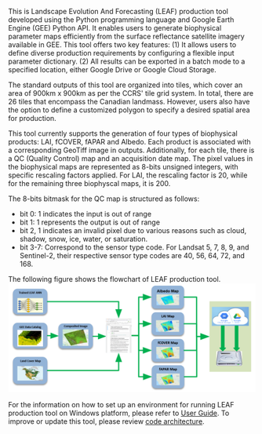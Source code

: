 This is Landscape Evolution And Forecasting (LEAF) production tool developed using the Python programming language and Google Earth Engine (GEE) Python API. It enables users to generate biophysical parameter maps efficiently from the surface reflectance satellite imagery available in GEE. This tool offers two key features: (1) It allows users to define diverse production requirements by configuring a flexible input parameter dictionary. (2) All results can be exported in a batch mode to a specified location,  either Google Drive or Google Cloud Storage. 

The standard outputs of this tool are organized into tiles, which cover an area of 900km x 900km as per the CCRS' tile grid system. In total, there are 26 tiles that encompass the Canadian landmass. However, users also have the option to define a customized polygon to specify a desired spatial area for production. 

This tool currently supports the generation of four types of biophysical products: LAI, fCOVER, fAPAR and Albedo. Each product is associated with a corresponding GeoTiff image in outputs. Additionally, for each tile, there is a QC (Quality Control) map and an acquisition date map. The pixel values in the biophysical maps are represented as 8-bits unsigned integers, with specific rescaling factors applied. For LAI, the rescaling factor is 20, while for the remaining three biophyscal maps, it is 200.

The 8-bits bitmask for the QC map is structured as follows:
   * bit 0: 1 indicates the input is out of range
   * bit 1: 1 represents the output is out of range
   * bit 2, 1 indicates an invalid pixel due to various reasons such as cloud, shadow, snow, ice, water, or saturation.
   * bit 3-7: Correspond to the sensor type code. For Landsat 5, 7, 8, 9, and Sentinel-2, their respective sensor type codes are 40, 56, 64, 72, and 168.

The following figure shows the flowchart of LEAF production tool.
![](/wiki_images/flowchart.png)

For the information on how to set up an environment for running LEAF production tool on Windows platform, please refer to [User Guide](/docs/user_manual.md). To improve or update this tool, please review [code architecture](/docs/code_architecture.md). 
